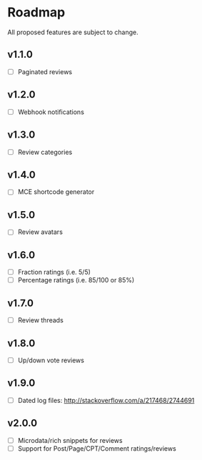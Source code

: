 # Roadmap

All proposed features are subject to change.

## v1.1.0
- [ ] Paginated reviews

## v1.2.0
- [ ] Webhook notifications

## v1.3.0
- [ ] Review categories

## v1.4.0
- [ ] MCE shortcode generator

## v1.5.0
- [ ] Review avatars

## v1.6.0
- [ ] Fraction ratings (i.e. 5/5)
- [ ] Percentage ratings (i.e. 85/100 or 85%)

## v1.7.0
- [ ] Review threads

## v1.8.0
- [ ] Up/down vote reviews

## v1.9.0
- [ ] Dated log files: http://stackoverflow.com/a/217468/2744691

## v2.0.0
- [ ] Microdata/rich snippets for reviews
- [ ] Support for Post/Page/CPT/Comment ratings/reviews
